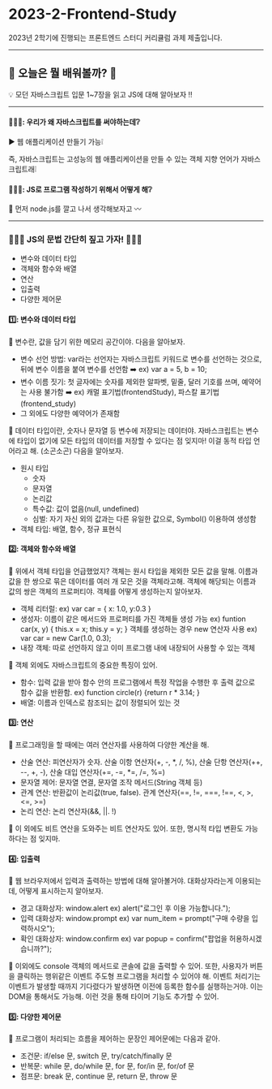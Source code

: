 # 2023-2-Frontend-Study
2023년 2학기에 진행되는 프론트엔드 스터디 커리큘럼 과제 제출입니다.

***

## 👾 오늘은 뭘 배워볼까? 👾

💡 모던 자바스크립트 입문 1~7장을 읽고 JS에 대해 알아보자 ‼️

***

#### 🤷🏻‍♀️: 우리가 왜 자바스크립트를 써야하는데❔

▶ 웹 애플리케이션 만들기 가능❕

즉, 자바스크립트는 고성능의 웹 애플리케이션을 만들 수 있는 객체 지향 언어가 자바스크립트래❕



#### 👩🏻‍💻: JS로 프로그램 작성하기 위해서 어떻게 해❔

📢 먼저 node.js를 깔고 나서 생각해보자고 〰️

***

### 🙇🏻‍♀️ JS의 문법 간단히 짚고 가자! 🙇🏻‍♀️
- 변수와 데이터 타입
- 객체와 함수와 배열
- 연산
- 입출력
- 다양한 제어문
  
#### 1️⃣: 변수와 데이터 타입
🦊 변수란, 값을 담기 위한 메모리 공간이야. 다음을 알아보자.

- 변수 선언 방법: var라는 선언자는 자바스크립트 키워드로 변수를 선언하는 것으로, 뒤에 변수 이름을 붙여 변수를 선언함 ➡️ ex) var a = 5, b = 10;
- 변수 이름 짓기: 첫 글자에는 숫자를 제외한 알파벳, 밑줄, 달러 기호를 쓰며, 예약어는 사용 불가함 ➡️ ex) 캐멀 표기법(frontendStudy), 파스칼 표기법(frontend_study)
- 그 외에도 다양한 예약어가 존재함

🐰 데이터 타입이란, 숫자나 문자열 등 변수에 저장되는 데이터야. 자바스크립트는 변수에 타입이 없기에 모든 타입의 데이터를 저장할 수 있다는 점 잊지마! 이걸 동적 타입 언어라고 해. (소곤소곤) 다음을 알아보자.

- 원시 타입
  - 숫자
  - 문자열
  - 논리값
  - 특수값: 값이 없음(null, undefined)
  - 심벌: 자기 자신 외의 값과는 다른 유일한 값으로, Symbol() 이용하여 생성함
- 객체 타입: 배열, 함수, 정규 표현식 

#### 2️⃣: 객체와 함수와 배열
🦊 위에서 객체 타입을 언급했었지? 객체는 원시 타입을 제외한 모든 값을 말해. 이름과 값을 한 쌍으로 묶은 데이터를 여러 개 모은 것을 객체라고해. 객체에 해당되는 이름과 값의 쌍은 객체의 프로퍼티야. 객체를 어떻게 생성하는지 알아보자.

- 객체 리터럴: ex) var car = { x: 1.0, y:0.3 }
- 생성자: 이름이 같은 메서드와 프로퍼티를 가진 객체들 생성 가능 ex) funtion car(x, y) { this.x = x; this.y = y; } 객체를 생성하는 경우 new 연산자 사용 ex) var car = new Car(1.0, 0.3);
- 내장 객체: 따로 선언하지 않고 이미 프로그램 내에 내장되어 사용할 수 있는 객체

🐰 객체 외에도 자바스크립트의 중요한 특징이 있어.

- 함수: 입력 값을 받아 함수 안의 프로그램에서 특정 작업을 수행한 후 출력 값으로 함수 값을 반환함. ex) function circle(r) {return r * 3.14; }
- 배열: 이름과 인덱스로 참조되는 값이 정렬되어 있는 것
  
#### 3️⃣: 연산
🦊 프로그래밍을 할 때에는 여러 연산자를 사용하여 다양한 계산을 해.

- 산술 연산: 피연산자가 숫자. 산술 이항 연산자(+, -, *, /, %), 산술 단항 연산자(++, --, +, -), 산술 대입 연산자(+=, -=, *=, /=, %=)
- 문자열 제어: 문자열 연결, 문자열 조작 메서드(String 객체 등)
- 관계 연산: 반환값이 논리값(true, false). 관계 연산자(==, !=, ===, !==, <, >, <=, >=)
- 논리 연산: 논리 연산자(&&, ||. !)

🐰 이 외에도 비트 연산을 도와주는 비트 연산자도 있어. 또한, 명시적 타입 변환도 가능하다는 점 잊지마.

#### 4️⃣: 입출력
🦊 웹 브라우저에서 입력과 출력하는 방법에 대해 알아볼거야. 대화상자라는게 이용되는데, 어떻게 표시하는지 알아보자.

- 경고 대화상자: window.alert ex) alert("로그인 후 이용 가능합니다.");
- 입력 대화상자: window.prompt ex) var num_item = prompt("구매 수량을 입력하시오");
- 확인 대화상자: window.confirm ex) var popup = confirm("팝업을 허용하시겠습니까?");

🐰 이외에도 console 객체의 메서드로 콘솔에 값을 출력할 수 있어. 또한, 사용자가 버튼을 클릭하는 행위같은 이벤트 주도형 프로그램을 처리할 수 있어야 해. 이벤트 처리기는 이벤트가 발생할 때까지 기다렸다가 발생하면 이전에 등록한 함수를 실행하는거야. 이는 DOM을 통해서도 가능해. 이런 것을 통해 타이머 기능도 추가할 수 있어.
  
#### 5️⃣: 다양한 제어문
🦊 프로그램이 처리되는 흐름을 제어하는 문장인 제어문에는 다음과 같아.

- 조건문: if/else 문, switch 문, try/catch/finally 문
- 반복문: while 문, do/while 문, for 문, for/in 문, for/of 문
- 점프문: break 문, continue 문, return 문, throw 문
